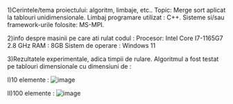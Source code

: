 1)Cerintele/tema proiectului: algoritm, limbaje, etc..
Topic: Merge sort aplicat la tablouri unidimensionale.
Limbaj programare utilizat : C++.
Sisteme si/sau framework-urile folosite: MS-MPI.

2)info despre masinii pe care ati rulat codul :
Procesor: Intel Core I7-1165G7 2.8 GHz
RAM : 8GB
Sistem de operare : Windows 11

3)Rezultatele experimentale, adica timpii de rulare.
Algoritmul a fost testat pe tablouri dimensionale cu dimensiuni de :

I)10 elemente :
![image](https://github.com/user-attachments/assets/6d24d46b-2ae1-4c9f-a615-838b183083e7)


II)100 elemente :
![image](https://github.com/user-attachments/assets/4e84a4e0-faa3-426e-a8fc-cf45925296de)

